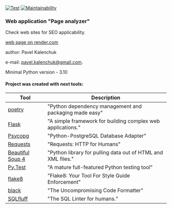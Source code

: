 [![Test](https://github.com/pavelkalenchuk/python-project-83/actions/workflows/Test.yml/badge.svg)](https://github.com/pavelkalenchuk/python-project-83/actions/workflows/Test.yml) [![Maintainability](https://api.codeclimate.com/v1/badges/19ae41cf5308c4edbb41/maintainability)](https://codeclimate.com/github/pavelkalenchuk/python-project-83/maintainability)
### Web application "Page analyzer"
Cheсk web sites for SEO applicability.

[web page on render.com](https://page-analyzer-pk.onrender.com/)


author: Pavel Kalenchuk

e-mail: pavel.kalenchuk@gmail.com.

Minimal Python version - 3.10

#### Project was created with next tools:
| Tool                                                                        | Description                                             |
|-----------------------------------------------------------------------------|---------------------------------------------------------|
| [poetry](https://poetry.eustace.io/)                                        | "Python dependency management and packaging made easy"  |
| [Flask](https://flask.palletsprojects.com/en/2.3.x/)                                        | "A simple framework for building complex web applications."  |
| [Psycopg](https://www.psycopg.org/docs/)                                        | "Python-PostgreSQL Database Adapter"  |
| [Requests](https://requests.readthedocs.io/en/latest/)                                        | "Requests: HTTP for Humans"  |
| [Beautiful Soup 4](https://www.crummy.com/software/BeautifulSoup/bs4/doc/)                                        | "Python library for pulling data out of HTML and XML files."  |
| [Py.Test](https://pytest.org)                                               | "A mature full-featured Python testing tool"            |
| [flake8](https://flake8.pycqa.org/en/latest/)                               | "Flake8: Your Tool For Style Guide Enforcement"         |
| [black](https://black.readthedocs.io/en/stable/#)                           | "The Uncompromising Code Formatter"                     |
| [SQLfluff](https://sqlfluff.com/)                           | "The SQL Linter for humans."                     |
